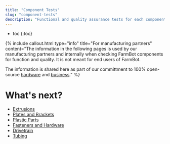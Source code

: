 ```yaml
---
title: "Component Tests"
slug: "component-tests"
description: "Functional and quality assurance tests for each component in FarmBot Genesis and Genesis XL"
---
```


* toc
{:toc}


{%
include callout.html
type="info"
title="For manufacturing partners"
content="The information in the following pages is used by our manufacturing partners and internally when checking FarmBot components for function and quality. It is not meant for end users of FarmBot.

The information is shared here as part of our committment to 100% open-source [hardware](https://meta.farm.bot/v1.0/FarmBot-Inc/intro#openly-share-our-products) and [business](https://meta.farm.bot/v1.0/FarmBot-Inc/intro#openly-share-our-business)."
%}

# What's next?

 * [Extrusions](component-tests/extrusions.md)
 * [Plates and Brackets](component-tests/plates-and-brackets.md)
 * [Plastic Parts](component-tests/plastic-parts.md)
 * [Fasteners and Hardware](component-tests/fasteners-and-hardware.md)
 * [Drivetrain](component-tests/drivetrain.md)
 * [Tubing](component-tests/tubing.md)
